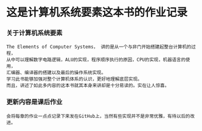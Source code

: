 # 这是计算机系统要素这本书的作业记录
###   关于计算机系统要素
	The Elements of Computer Systems， 讲的是从一个与非门开始搭建起整台计算机的过程，
	从中可以理解数字电路逻辑，ALU的实现，程序顺序执行的原因，CPU的实现，机器语言的使用，
	汇编器、编译器的搭建以及最后的操作系统实现。
	学习此书能够加强对整个计算机体系的认识，更好地理解底层实现。
	而且，讲述了如此多内容的这本书就其本身来讲却是十分易读的。实在让人惊喜。

###   更新内容是课后作业
	会将每章的作业一点点记录下来发在GitHub上，当然有些实现并不是非常优雅，有待以后的改进。